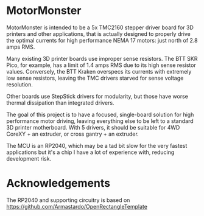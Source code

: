 # MotorMonster

MotorMonster is intended to be a 5x TMC2160 stepper driver board for 3D printers and other applications, that is actually designed to properly drive the optimal currents for high performance NEMA 17 motors: just north of 2.8 amps RMS.

Many existing 3D printer boards use improper sense resistors.
The BTT SKR Pico, for example, has a limit of 1.4 amps RMS due to its high sense resistor values.
Conversely, the BTT Kraken overspecs its currents with extremely low sense resistors, leaving the TMC drivers starved for sense voltage resolution.

Other boards use StepStick drivers for modularity, but those have worse thermal dissipation than integrated drivers.

The goal of this project is to have a focused, single-board solution for high performance motor driving, leaving everything else to be left to a standard 3D printer motherboard.
With 5 drivers, it should be suitable for 4WD CoreXY + an extruder, or cross gantry + an extruder.

The MCU is an RP2040, which may be a tad bit slow for the very fastest applications but it's a chip I have a lot of experience with, reducing development risk.

# Acknowledgements

The RP2040 and supporting circuitry is based on https://github.com/Armastardo/OpenRectangleTemplate
